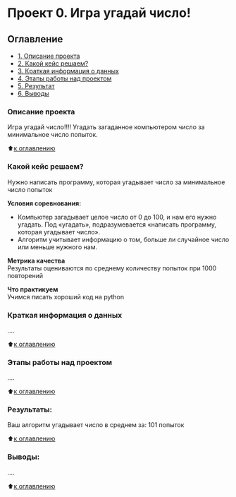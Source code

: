 # Проект 0. Игра угадай число!

## Оглавление
* [1. Описание проекта](.README.md#Описание-проекта)
* [2. Какой кейс решаем?](.README.md#Какой-кейс-решаем) 
* [3. Краткая информация о данных](.README.md#Краткая-информация-о-данных)
* [4. Этапы работы над проектом](.README.md#Этапы-работы-над-проектом)
* [5. Результат](.README.md#Результат)
* [6. Выводы](.README.md#Выводы)

### Описание проекта
Игра угадай число!!!! Угадать загаданное компьютером число за минимальное число попыток.

:arrow_up:[к оглавлению](_)

### Какой кейс решаем?    
Нужно написать программу, которая угадывает число за минимальное число попыток

**Условия соревнования:**  
- Компьютер загадывает целое число от 0 до 100, и нам его нужно угадать. Под «угадать», подразумевается «написать программу, которая угадывает число».
- Алгоритм учитывает информацию о том, больше ли случайное число или меньше нужного нам.

**Метрика качества**     
Результаты оцениваются по среднему количеству попыток при 1000 повторений

**Что практикуем**     
Учимся писать хороший код на python


### Краткая информация о данных
....
  
:arrow_up:[к оглавлению](.README.md#Оглавление)


### Этапы работы над проектом  
....

:arrow_up:[к оглавлению](.README.md#Оглавление)


### Результаты:  
Ваш алгоритм угадывает число в среднем за: 101 попыток

:arrow_up:[к оглавлению](.README.md#Оглавление)


### Выводы:  
....

:arrow_up:[к оглавлению](.README.md#Оглавление)